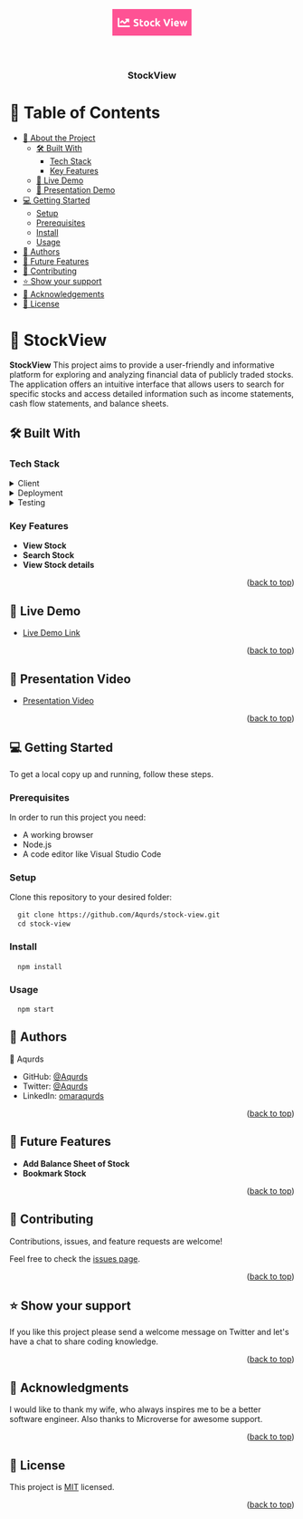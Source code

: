 <a name="readme-top"></a>
<div align="center">
  <!-- You are encouraged to replace this logo with your own! Otherwise you can also remove it. -->
  <img src="readme_logo.png" alt="logo" width="140"  height="auto" />
  <br/><br/><br/>

  <h3><b>StockView</b></h3>

</div>

<!-- TABLE OF CONTENTS -->

# 📗 Table of Contents

- [📖 About the Project](#about-project)
  - [🛠 Built With](#built-with)
    - [Tech Stack](#tech-stack)
    - [Key Features](#key-features)
  - [🚀 Live Demo](#live-demo)
  - [🚀 Presentation Demo](#presentation-demo)
- [💻 Getting Started](#getting-started)
  - [Setup](#setup)
  - [Prerequisites](#prerequisites)
  - [Install](#install)
  - [Usage](#usage)
- [👥 Authors](#authors)
- [🔭 Future Features](#future-features)
- [🤝 Contributing](#contributing)
- [⭐️ Show your support](#support)
- [🙏 Acknowledgements](#acknowledgements)
- [📝 License](#license)

<!-- PROJECT DESCRIPTION -->

# 📖 StockView <a name="about-project"></a>


**StockView** This project aims to provide a user-friendly and informative platform for exploring and analyzing financial data of publicly traded stocks. The application offers an intuitive interface that allows users to search for specific stocks and access detailed information such as income statements, cash flow statements, and balance sheets.

## 🛠 Built With <a name="built-with"></a>

### Tech Stack <a name="tech-stack"></a>


<details>
  <summary>Client</summary>
  <ul>
    <li>HTML</li>
    <li>CSS</li>
    <li>Javascript</li>
    <li>React</li>
    <li>React Redux Toolkit</li>
  </ul>
</details>

<details>
  <summary>Deployment</summary>
  <ul>
    <li>Netlify</li>
  </ul>
</details>

<details>
  <summary>Testing</summary>
  <ul>
    <li>Jest</li>
  </ul>
</details>


<!-- Features -->

### Key Features <a name="key-features"></a>


- **View Stock**
- **Search Stock**
- **View Stock details**

<p align="right">(<a href="#readme-top">back to top</a>)</p>


## 🚀 Live Demo <a name="live-demo"></a>

- [Live Demo Link](https://clinquant-biscuit-047db3.netlify.app/)

<p align="right">(<a href="#readme-top">back to top</a>)</p>


## 🚀 Presentation Video <a name="presentation-demo"></a>

- [Presentation Video](https://www.loom.com/share/973e2580fcbd443fa789344f4a24b65c?sid=41a46d29-d237-4e36-b34e-90d2113e996a)

<p align="right">(<a href="#readme-top">back to top</a>)</p>



<!-- GETTING STARTED -->

## 💻 Getting Started <a name="getting-started"></a>

To get a local copy up and running, follow these steps.

### Prerequisites

In order to run this project you need:

<!--
Example command:

```sh
 gem install rails
```
 -->
 <ul>
    <li>A working browser</li>
    <li>Node.js</li>
    <li>A code editor like Visual Studio Code</li>
  </ul>

### Setup

Clone this repository to your desired folder:


```
  git clone https://github.com/Aqurds/stock-view.git
  cd stock-view
```

### Install

```
  npm install
```

### Usage

```
  npm start
```


<!-- AUTHORS -->

## 👤 Authors <a name="authors"></a>
👤 Aqurds
- GitHub: [@Aqurds](https://github.com/Aqurds)
- Twitter: [@Aqurds](https://twitter.com/Aqurds)
- LinkedIn: [omaraqurds](https://linkedin.com/in/omaraqurds)


<p align="right">(<a href="#readme-top">back to top</a>)</p>

<!-- FUTURE FEATURES -->

## 🔭 Future Features <a name="future-features"></a>

- **Add Balance Sheet of Stock**
- **Bookmark Stock**

<p align="right">(<a href="#readme-top">back to top</a>)</p>

<!-- CONTRIBUTING -->

## 🤝 Contributing <a name="contributing"></a>

Contributions, issues, and feature requests are welcome!

Feel free to check the [issues page](https://github.com/Aqurds/stock-view/issues).

<p align="right">(<a href="#readme-top">back to top</a>)</p>

<!-- SUPPORT -->

## ⭐️ Show your support <a name="support"></a>

If you like this project please send a welcome message on Twitter and let's have a chat to share coding knowledge.

<p align="right">(<a href="#readme-top">back to top</a>)</p>

<!-- ACKNOWLEDGEMENTS -->

## 🙏 Acknowledgments <a name="acknowledgements"></a>

I would like to thank my wife, who always inspires me to be a better software engineer. Also thanks to Microverse for awesome support.

<p align="right">(<a href="#readme-top">back to top</a>)</p>

<!-- LICENSE -->

## 📝 License <a name="license"></a>

This project is [MIT](./LICENSE) licensed.

<p align="right">(<a href="#readme-top">back to top</a>)</p>
